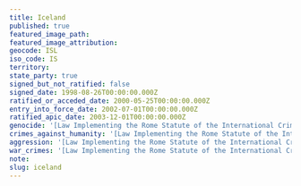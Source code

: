```yaml
---
title: Iceland
published: true
featured_image_path:
featured_image_attribution:
geocode: ISL
iso_code: IS
territory:
state_party: true
signed_but_not_ratified: false
signed_date: 1998-08-26T00:00:00.000Z
ratified_or_acceded_date: 2000-05-25T00:00:00.000Z
entry_into_force_date: 2002-07-01T00:00:00.000Z
ratified_apic_date: 2003-12-01T00:00:00.000Z
genocide: '[Law Implementing the Rome Statute of the International Criminal Court (Icelandic)](https://iccdb.hrlc.net/data/doc/295/)'
crimes_against_humanity: '[Law Implementing the Rome Statute of the International Criminal Court (Icelandic)](https://iccdb.hrlc.net/data/doc/295/)'
aggression: '[Law Implementing the Rome Statute of the International Criminal Court (Icelandic)](https://iccdb.hrlc.net/data/doc/295/)'
war_crimes: '[Law Implementing the Rome Statute of the International Criminal Court (Icelandic)](https://iccdb.hrlc.net/data/doc/295/)'
note:
slug: iceland
---
```



